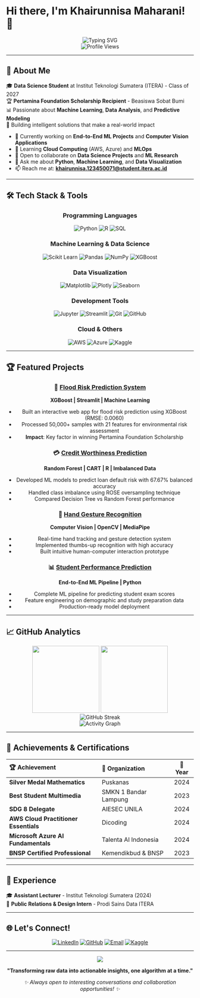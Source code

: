 # Hi there, I'm Khairunnisa Maharani! 👋

<div align="center">
  <img src="https://readme-typing-svg.demolab.com?font=Poppins+Code&size=24&pause=1000&color=90D1CA&center=true&vCenter=true&width=600&lines=Data+Scientist+%7C+ML+Engineer;Turning+Data+into+Insights;Building+Intelligent+Solutions" alt="Typing SVG" />
</div>

<div align="center">
  <img src="https://komarev.com/ghpvc/?username=KMoex-HZ&color=brightgreen&style=flat-square&label=Profile+Views" alt="Profile Views" />
</div>

---

## 🚀 About Me

🎓 **Data Science Student** at Institut Teknologi Sumatera (ITERA) - Class of 2027  
🏆 **Pertamina Foundation Scholarship Recipient** - Beasiswa Sobat Bumi  
📊 Passionate about **Machine Learning**, **Data Analysis**, and **Predictive Modeling**  
🎯 Building intelligent solutions that make a real-world impact  

- 🔭 Currently working on **End-to-End ML Projects** and **Computer Vision Applications**
- 🌱 Learning **Cloud Computing** (AWS, Azure) and **MLOps**
- 👯 Open to collaborate on **Data Science Projects** and **ML Research**
- 💬 Ask me about **Python**, **Machine Learning**, and **Data Visualization**
- 📫 Reach me at: **khairunnisa.123450071@student.itera.ac.id**

---

## 🛠️ Tech Stack & Tools

<div align="center">

### Programming Languages
![Python](https://img.shields.io/badge/Python-3776AB?style=for-the-badge&logo=python&logoColor=white)
![R](https://img.shields.io/badge/R-276DC3?style=for-the-badge&logo=r&logoColor=white)
![SQL](https://img.shields.io/badge/SQL-4479A1?style=for-the-badge&logo=mysql&logoColor=white)

### Machine Learning & Data Science
![Scikit Learn](https://img.shields.io/badge/scikit_learn-F7931E?style=for-the-badge&logo=scikit-learn&logoColor=white)
![Pandas](https://img.shields.io/badge/pandas-150458?style=for-the-badge&logo=pandas&logoColor=white)
![NumPy](https://img.shields.io/badge/numpy-013243?style=for-the-badge&logo=numpy&logoColor=white)
![XGBoost](https://img.shields.io/badge/XGBoost-FF6600?style=for-the-badge&logo=xgboost&logoColor=white)

### Data Visualization
![Matplotlib](https://img.shields.io/badge/Matplotlib-11557c?style=for-the-badge&logo=matplotlib&logoColor=white)
![Plotly](https://img.shields.io/badge/Plotly-3F4F75?style=for-the-badge&logo=plotly&logoColor=white)
![Seaborn](https://img.shields.io/badge/Seaborn-3776AB?style=for-the-badge&logo=python&logoColor=white)

### Development Tools
![Jupyter](https://img.shields.io/badge/Jupyter-F37626?style=for-the-badge&logo=jupyter&logoColor=white)
![Streamlit](https://img.shields.io/badge/Streamlit-FF4B4B?style=for-the-badge&logo=streamlit&logoColor=white)
![Git](https://img.shields.io/badge/Git-F05032?style=for-the-badge&logo=git&logoColor=white)
![GitHub](https://img.shields.io/badge/GitHub-181717?style=for-the-badge&logo=github&logoColor=white)

### Cloud & Others
![AWS](https://img.shields.io/badge/AWS-232F3E?style=for-the-badge&logo=amazon-aws&logoColor=white)
![Azure](https://img.shields.io/badge/Microsoft_Azure-0078D4?style=for-the-badge&logo=microsoft-azure&logoColor=white)
![Kaggle](https://img.shields.io/badge/Kaggle-20BEFF?style=for-the-badge&logo=kaggle&logoColor=white)

</div>

---

## 🏆 Featured Projects

<div align="center">

### 🌊 [Flood Risk Prediction System](https://github.com/KMoex-HZ/Prediksi-Banjir)
**XGBoost | Streamlit | Machine Learning**
- Built an interactive web app for flood risk prediction using XGBoost (RMSE: 0.0060)
- Processed 50,000+ samples with 21 features for environmental risk assessment
- **Impact**: Key factor in winning Pertamina Foundation Scholarship

### 💳 [Credit Worthiness Prediction](https://github.com/KMoex-HZ/Creditworthiness-Prediction-using-CART-and-Random-Forest)
**Random Forest | CART | R | Imbalanced Data**
- Developed ML models to predict loan default risk with 67.67% balanced accuracy
- Handled class imbalance using ROSE oversampling technique
- Compared Decision Tree vs Random Forest performance

### 🤖 [Hand Gesture Recognition](https://github.com/KMoex-HZ/Hand-Tracking)
**Computer Vision | OpenCV | MediaPipe**
- Real-time hand tracking and gesture detection system
- Implemented thumbs-up recognition with high accuracy
- Built intuitive human-computer interaction prototype

### 📊 [Student Performance Prediction](https://github.com/KMoex-HZ/e2emlproject)
**End-to-End ML Pipeline | Python**
- Complete ML pipeline for predicting student exam scores
- Feature engineering on demographic and study preparation data
- Production-ready model deployment

</div>

---

## 📈 GitHub Analytics

<div align="center">
  <img height="180em" src="https://github-readme-stats.vercel.app/api?username=KMoex-HZ&show_icons=true&theme=algolia&include_all_commits=true&count_private=true"/>
  <img height="180em" src="https://github-readme-stats.vercel.app/api/top-langs/?username=KMoex-HZ&layout=compact&langs_count=8&theme=algolia"/>
</div>

<div align="center">
  <img src="https://github-readme-streak-stats.herokuapp.com/?user=KMoex-HZ&theme=algolia" alt="GitHub Streak"/>
</div>

<div align="center">
  <img src="https://github-readme-activity-graph.vercel.app/graph?username=KMoex-HZ&theme=react-dark&hide_border=true" alt="Activity Graph"/>
</div>

---

## 🏅 Achievements & Certifications

<div align="center">

| 🏆 Achievement | 🏢 Organization | 📅 Year |
|:---|:---|:---:|
| **Silver Medal Mathematics** | Puskanas | 2024 |
| **Best Student Multimedia** | SMKN 1 Bandar Lampung | 2023 |
| **SDG 8 Delegate** | AIESEC UNILA | 2024 |
| **AWS Cloud Practitioner Essentials** | Dicoding | 2024 |
| **Microsoft Azure AI Fundamentals** | Talenta AI Indonesia | 2024 |
| **BNSP Certified Professional** | Kemendikbud & BNSP | 2023 |

</div>

---

## 💼 Experience

🎓 **Assistant Lecturer** - Institut Teknologi Sumatera (2024)  
📢 **Public Relations & Design Intern** - Prodi Sains Data ITERA  

---

## 🌐 Let's Connect!

<div align="center">
  
[![LinkedIn](https://img.shields.io/badge/LinkedIn-0077B5?style=for-the-badge&logo=linkedin&logoColor=white)](https://www.linkedin.com/in/khnrni/)
[![GitHub](https://img.shields.io/badge/GitHub-100000?style=for-the-badge&logo=github&logoColor=white)](https://github.com/KMoex-HZ)
[![Email](https://img.shields.io/badge/Email-D14836?style=for-the-badge&logo=gmail&logoColor=white)](mailto:khairunnisa.123450071@student.itera.ac.id)
[![Kaggle](https://img.shields.io/badge/Kaggle-20BEFF?style=for-the-badge&logo=kaggle&logoColor=white)](https://kaggle.com/KMoex-HZ)

</div>

---

<div align="center">
  <img src="https://capsule-render.vercel.app/api?type=waving&color=gradient&height=100&section=footer&animation=fadeIn" />
</div>

<div align="center">
  
**"Transforming raw data into actionable insights, one algorithm at a time."**

*✨ Always open to interesting conversations and collaboration opportunities! ✨*

</div>
